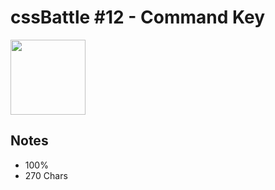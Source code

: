 # cssBattle #12 - Command Key

<img src="https://cssbattle.dev/targets/12@2x.png" width="120">

## Notes

- 100%
- 270 Chars
